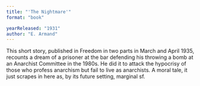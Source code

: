 ```yaml
---
title: "'The Nightmare'"
format: "book"

yearReleased: "1931"
author: "E. Armand"
---
```

This short story, published in Freedom in  two parts in March and April 1935, recounts a dream of a prisoner at the bar  defending his throwing a bomb at an Anarchist Committee in the 1980s. He did it  to attack the hypocrisy of those who profess anarchism but fail to live as  anarchists. A moral tale, it just scrapes in here as, by its future setting,  marginal sf.
 